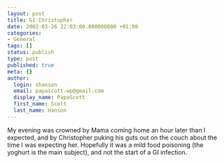 ```yaml
---
layout: post
title: GI Christopher
date: 2002-03-26 22:03:00.000000000 +01:00
categories:
- General
tags: []
status: publish
type: post
published: true
meta: {}
author:
  login: shanson
  email: papascott-wp@gmail.com
  display_name: PapaScott
  first_name: Scott
  last_name: Hanson
---
```

<p>My evening was crowned by Mama coming home an hour later than I expected, and by Christopher puking his guts out on the couch about the time I was expecting her. Hopefully it was a mild food poisoning (the yoghurt is the main subject), and not the start of a GI infection.</p>
